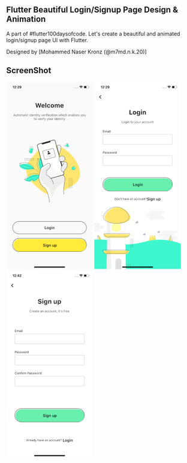 ## Flutter Beautiful Login/Signup Page Design & Animation

A part of #flutter100daysofcode. Let's create a beautiful and animated login/signup page UI with Flutter.

Designed by [Mohammed Naser Kronz (@m7md.n.k.20)]


## ScreenShot

<img src="assets/screenshots/home.png" height="500em"/>&nbsp;<img src="assets/screenshots/login.png" height="500em" />
&nbsp;<img src="assets/screenshots/signup.png" height="500em" />

